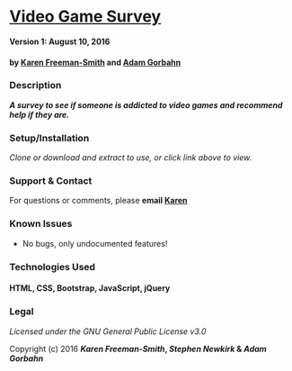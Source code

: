 # [Video Game Survey](http://karenfreemansmith.github.io/videogamesurvey)

__Version 1: August 10, 2016__
#### by [Karen Freeman-Smith](http://karenfreemansmith.github.io) and [Adam Gorbahn](https://github.com/Pyrrus)

### Description
__*A survey to see if someone is addicted to video games and recommend help if they are.*__

### Setup/Installation
*Clone or download and extract to use, or click link above to view.*

### Support & Contact
For questions or comments, please __email [Karen](karenfreemansmith@gmail.com)__

### Known Issues
* No bugs, only undocumented features!

### Technologies Used
#### HTML, CSS, Bootstrap, JavaScript, jQuery

### Legal
*Licensed under the GNU General Public License v3.0*

Copyright (c) 2016 **_Karen Freeman-Smith_, _Stephen Newkirk_ & _Adam Gorbahn_**
